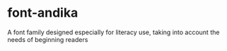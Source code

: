 # font-andika
A font family designed especially for literacy use, taking into account the needs of beginning readers
